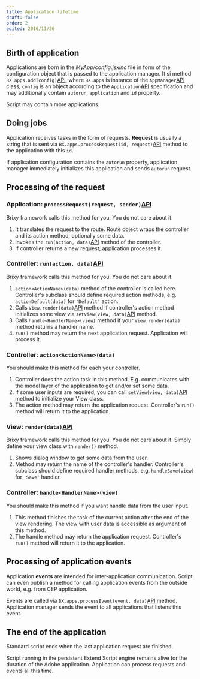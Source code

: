 ```yaml
---
title: Application lifetime
draft: false
order: 2
edited: 2016/11/26
---
```

## Birth of application

Applications are born in the _MyApp/config.jsxinc_ file in form of the configuration object that is passed to the application manager. It si method `BX.apps.add(config)`[API](API_LINK/module-_brixy.mvc.AppManager_-AppManager.html#add), where `BX.apps` is instance of the `AppManager`[API](API_LINK/module-_brixy.mvc.AppManager_-AppManager.html) class, `config` is an object according to the `Application`[API](API_LINK/module-_brixy.mvc.Application_-Application.html) specification and may additionally contain `autorun`, `application` and `id` property.

Script may contain more applications.

## Doing jobs

Application receives tasks in the form of requests. **Request** is usually a string that is sent via `BX.apps.processRequest(id, request)`[API](API_LINK/module-_brixy.mvc.AppManager_-AppManager.html#processRequest) method to the application with this `id`.

If application configuration contains the `autorun` property, application manager immediately initializes this application and sends `autorun` request.

## Processing of the request

### Application: `processRequest(request, sender)`[API](API_LINK/module-_brixy.mvc.Application_-Application.html#processRequest)

Brixy framework calls this method for you. You do not care about it.

1. It translates the request to the route. Route object wraps the controller and its action method, optionally some data.
1. Invokes the `run(action, data)`[API](API_LINK/module-_brixy.mvc.Controller_-Controller.html#run) method of the controller.
1. If controller returns a new request, application processes it.

### Controller: `run(action, data)`[API](API_LINK/module-_brixy.mvc.Controller_-Controller.html#run)

Brixy framework calls this method for you. You do not care about it.

1. `action<ActionName>(data)` method of the controller is called here. Controller's subclass should define required action methods, e.g. `actionDefault(data)` for `'Default'` action.
1. Calls `View.render(data)`[API](API_LINK/module-_brixy.mvc.View_-View.html#render) method if controller's action method initializes some view via `setView(view, data)`[API](API_LINK/module-_brixy.mvc.Controller_-Controller.html#setView) method.
1. Calls `handle<HandlerName>(view)` method if your `View.render(data)` method returns a handler name.
1. `run()` method may return the next application request. Application will process it.

### Controller: `action<ActionName>(data)`

You should make this method for each your controller.

1. Controller does the action task in this method. E.g. communicates with the model layer of the application to get and/or set some data.
1. If some user inputs are required, you can call `setView(view, data)`[API](API_LINK/module-_brixy.mvc.Controller_-Controller.html#setView) method to initialize your View class.
1. The action method may return the application request. Controller's `run()` method will return it to the application.

### View: `render(data)`[API](API_LINK/module-_brixy.mvc.View_-View.html#render)

Brixy framework calls this method for you. You do not care about it. Simply define your view class with `render()` method.

1. Shows dialog window to get some data from the user.
1. Method may return the name of the controller's handler. Controller's subclass should define required handler methods, e.g. `handleSave(view)` for `'Save'` handler.

### Controller: `handle<HandlerName>(view)`

You should make this method if you want handle data from the user input.

1. This method finishes the task of the current action after the end of the view rendering. The view with user data is accessible as argument of this method.
1. The handle method may return the application request. Controller's `run()` method will return it to the application.

## Processing of application events

Application **events** are intended for inter-application communication. Script can even publish a method for calling application events from the outside world, e.g. from CEP application.

Events are called via `BX.apps.processEvent(event, data)`[API](API_LINK/module-_brixy.mvc.AppManager_-AppManager.html#processEvent) method. Application manager sends the event to all applications that listens this event.

## The end of the application

Standard script ends when the last application request are finished.

Script running in the persistent Extend Script engine remains alive for the duration of the Adobe application. Application can process requests and events all this time.
